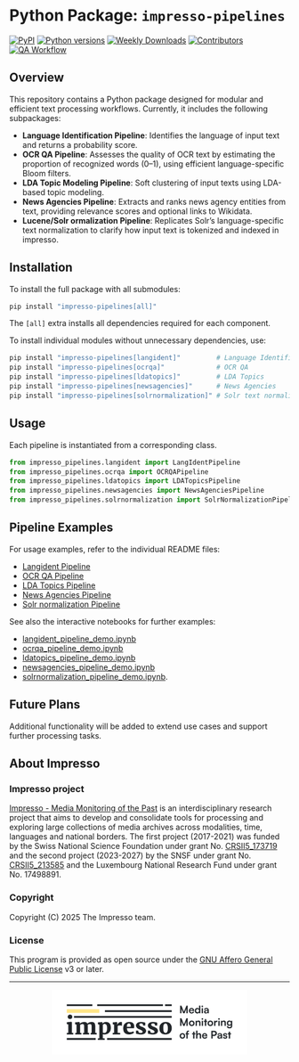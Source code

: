 # Python Package: `impresso-pipelines`

[![PyPI](https://img.shields.io/pypi/v/impresso-pipelines)](https://pypi.org/project/impresso-pipelines/)
[![Python versions](https://img.shields.io/pypi/pyversions/impresso-pipelines)](https://pypi.org/project/impresso-pipelines/)
[![Weekly Downloads](https://img.shields.io/pypi/dm/impresso-pipelines)](https://pypi.org/project/impresso-pipelines/)
[![Contributors](https://img.shields.io/github/contributors/impresso/impresso-pipelines)](https://github.com/impresso/impresso-pipelines/graphs/contributors)
[![QA Workflow](https://github.com/impresso/impresso-pipelines/actions/workflows/qa.yml/badge.svg)](https://github.com/impresso/impresso-pipelines/actions/workflows/qa.yml)


## Overview
This repository contains a Python package designed for modular and efficient text processing workflows. Currently, it includes the following subpackages:

- **Language Identification Pipeline**: Identifies the language of input text and returns a probability score.
- **OCR QA Pipeline**: Assesses the quality of OCR text by estimating the proportion of recognized words (0–1), using efficient language-specific Bloom filters.
- **LDA Topic Modeling Pipeline**: Soft clustering of input texts using LDA-based topic modeling. 
- **News Agencies Pipeline**: Extracts and ranks news agency entities from text, providing relevance scores and optional links to Wikidata.
- **Lucene/Solr ormalization Pipeline**: Replicates Solr’s language-specific text normalization to clarify how input text is tokenized and indexed in impresso.


## Installation
To install the full package with all submodules:
```bash
pip install "impresso-pipelines[all]"
```
The `[all]` extra installs all dependencies required for each component.


To install individual modules without unnecessary dependencies, use:
```bash
pip install "impresso-pipelines[langident]"         # Language Identification
pip install "impresso-pipelines[ocrqa]"             # OCR QA
pip install "impresso-pipelines[ldatopics]"         # LDA Topics
pip install "impresso-pipelines[newsagencies]"      # News Agencies
pip install "impresso-pipelines[solrnormalization]" # Solr text normalization
```

## Usage
Each pipeline is instantiated from a corresponding class. 
```python
from impresso_pipelines.langident import LangIdentPipeline
from impresso_pipelines.ocrqa import OCRQAPipeline
from impresso_pipelines.ldatopics import LDATopicsPipeline
from impresso_pipelines.newsagencies import NewsAgenciesPipeline
from impresso_pipelines.solrnormalization import SolrNormalizationPipeline
```

## Pipeline Examples
For usage examples, refer to the individual README files:

 - [Langident Pipeline](README_langident.md)
 - [OCR QA Pipeline](README_ocrqa.md)
 - [LDA Topics Pipeline](README_ldatopics.md)
 - [News Agencies Pipeline](README_newsagencies.md)
 - [Solr normalization Pipeline](README_solrnormalization.md)



See also the interactive notebooks for further examples:
 - [langident_pipeline_demo.ipynb](https://github.com/impresso/impresso-datalab-notebooks/tree/main/annotate/langident_pipeline_demo.ipynb)
 - [ocrqa_pipeline_demo.ipynb](https://github.com/impresso/impresso-datalab-notebooks/tree/main/annotate/ocrqa_pipeline_demo.ipynb)
 - [ldatopics_pipeline_demo.ipynb](https://github.com/impresso/impresso-datalab-notebooks/tree/main/annotate/ldatopics_pipeline_demo.ipynb)
 - [newsagencies_pipeline_demo.ipynb](https://github.com/impresso/impresso-datalab-notebooks/tree/main/annotate/newsagencies_pipeline_demo.ipynb)
 - [solrnormalization_pipeline_demo.ipynb](https://github.com/impresso/impresso-datalab-notebooks/tree/main/annotate/solrnormalization_pipeline_demo.ipynb).

## Future Plans
Additional functionality will be added to extend use cases and support further processing tasks.


## About Impresso

### Impresso project

[Impresso - Media Monitoring of the Past](https://impresso-project.ch) is an interdisciplinary research project that aims to develop and consolidate tools for processing and exploring large collections of media archives across modalities, time, languages and national borders. The first project (2017-2021) was funded by the Swiss National Science Foundation under grant No. [CRSII5_173719](http://p3.snf.ch/project-173719) and the second project (2023-2027) by the SNSF under grant No. [CRSII5_213585](https://data.snf.ch/grants/grant/213585) and the Luxembourg National Research Fund under grant No. 17498891.

### Copyright

Copyright (C) 2025 The Impresso team.

### License

This program is provided as open source under the [GNU Affero General Public License](https://github.com/impresso/impresso-pyindexation/blob/master/LICENSE) v3 or later.

---

<p align="center">
  <img src="https://github.com/impresso/impresso.github.io/blob/master/assets/images/3x1--Yellow-Impresso-Black-on-White--transparent.png?raw=true" width="350" alt="Impresso Project Logo"/>
</p>


